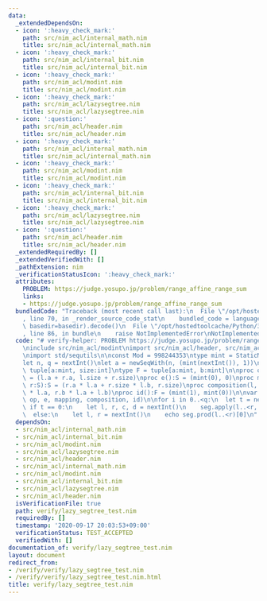 ```yaml
---
data:
  _extendedDependsOn:
  - icon: ':heavy_check_mark:'
    path: src/nim_acl/internal_math.nim
    title: src/nim_acl/internal_math.nim
  - icon: ':heavy_check_mark:'
    path: src/nim_acl/internal_bit.nim
    title: src/nim_acl/internal_bit.nim
  - icon: ':heavy_check_mark:'
    path: src/nim_acl/modint.nim
    title: src/nim_acl/modint.nim
  - icon: ':heavy_check_mark:'
    path: src/nim_acl/lazysegtree.nim
    title: src/nim_acl/lazysegtree.nim
  - icon: ':question:'
    path: src/nim_acl/header.nim
    title: src/nim_acl/header.nim
  - icon: ':heavy_check_mark:'
    path: src/nim_acl/internal_math.nim
    title: src/nim_acl/internal_math.nim
  - icon: ':heavy_check_mark:'
    path: src/nim_acl/modint.nim
    title: src/nim_acl/modint.nim
  - icon: ':heavy_check_mark:'
    path: src/nim_acl/internal_bit.nim
    title: src/nim_acl/internal_bit.nim
  - icon: ':heavy_check_mark:'
    path: src/nim_acl/lazysegtree.nim
    title: src/nim_acl/lazysegtree.nim
  - icon: ':question:'
    path: src/nim_acl/header.nim
    title: src/nim_acl/header.nim
  _extendedRequiredBy: []
  _extendedVerifiedWith: []
  _pathExtension: nim
  _verificationStatusIcon: ':heavy_check_mark:'
  attributes:
    PROBLEM: https://judge.yosupo.jp/problem/range_affine_range_sum
    links:
    - https://judge.yosupo.jp/problem/range_affine_range_sum
  bundledCode: "Traceback (most recent call last):\n  File \"/opt/hostedtoolcache/Python/3.8.5/x64/lib/python3.8/site-packages/onlinejudge_verify/documentation/build.py\"\
    , line 70, in _render_source_code_stat\n    bundled_code = language.bundle(stat.path,\
    \ basedir=basedir).decode()\n  File \"/opt/hostedtoolcache/Python/3.8.5/x64/lib/python3.8/site-packages/onlinejudge_verify/languages/nim.py\"\
    , line 86, in bundle\n    raise NotImplementedError\nNotImplementedError\n"
  code: "# verify-helper: PROBLEM https://judge.yosupo.jp/problem/range_affine_range_sum\n\
    \ninclude src/nim_acl/modint\nimport src/nim_acl/header, src/nim_acl/lazysegtree\n\
    \nimport std/sequtils\n\nconst Mod = 998244353\ntype mint = StaticModInt[Mod]\n\
    let n, q = nextInt()\nlet a = newSeqWith(n, (mint(nextInt()), 1))\n\ntype S =\
    \ tuple[a:mint, size:int]\ntype F = tuple[a:mint, b:mint]\n\nproc op(l, r:S):S\
    \ = (l.a + r.a, l.size + r.size)\nproc e():S = (mint(0), 0)\nproc mapping(l:F,\
    \ r:S):S = (r.a * l.a + r.size * l.b, r.size)\nproc composition(l, r:F):F = (r.a\
    \ * l.a, r.b * l.a + l.b)\nproc id():F = (mint(1), mint(0))\n\nvar seg = init_lazy_segtree(a,\
    \ op, e, mapping, composition, id)\n\nfor i in 0..<q:\n  let t = nextInt()\n \
    \ if t == 0:\n    let l, r, c, d = nextInt()\n    seg.apply(l..<r, (mint(c), mint(d)))\n\
    \  else:\n    let l, r = nextInt()\n    echo seg.prod(l..<r)[0]\n"
  dependsOn:
  - src/nim_acl/internal_math.nim
  - src/nim_acl/internal_bit.nim
  - src/nim_acl/modint.nim
  - src/nim_acl/lazysegtree.nim
  - src/nim_acl/header.nim
  - src/nim_acl/internal_math.nim
  - src/nim_acl/modint.nim
  - src/nim_acl/internal_bit.nim
  - src/nim_acl/lazysegtree.nim
  - src/nim_acl/header.nim
  isVerificationFile: true
  path: verify/lazy_segtree_test.nim
  requiredBy: []
  timestamp: '2020-09-17 20:03:53+09:00'
  verificationStatus: TEST_ACCEPTED
  verifiedWith: []
documentation_of: verify/lazy_segtree_test.nim
layout: document
redirect_from:
- /verify/verify/lazy_segtree_test.nim
- /verify/verify/lazy_segtree_test.nim.html
title: verify/lazy_segtree_test.nim
---
```

